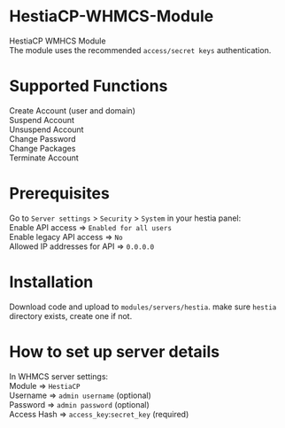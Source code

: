 # HestiaCP-WHMCS-Module
HestiaCP WMHCS Module<br>
The module uses the recommended `access/secret keys` authentication.

# Supported Functions
Create Account (user and domain)<br>
Suspend Account<br>
Unsuspend Account<br>
Change Password<br>
Change Packages<br>
Terminate Account

# Prerequisites
Go to `Server settings` > `Security` > `System` in your hestia panel:<br>
Enable API access => `Enabled for all users`<br>
Enable legacy API access => `No`<br>
Allowed IP addresses for API => `0.0.0.0`


# Installation
Download code and upload to `modules/servers/hestia`. make sure `hestia` directory exists, create one if not.

# How to set up server details
In WHMCS server settings:<br>
Module => `HestiaCP`<br>
Username => `admin username` (optional)<br>
Password => `admin password` (optional)<br>
Access Hash => `access_key`:`secret_key` (required)
